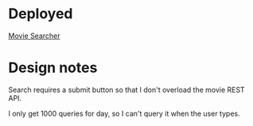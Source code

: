 # Deployed
[Movie Searcher](http://209.97.146.1:3500/)

# Design notes
Search requires a submit button so that I don't overload the movie REST API.

I only get 1000 queries for day, so I can't query it when the user types.


